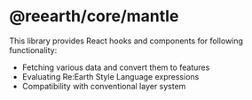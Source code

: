 # @reearth/core/mantle

This library provides React hooks and components for following functionality:

- Fetching various data and convert them to features
- Evaluating Re:Earth Style Language expressions
- Compatibility with conventional layer system
